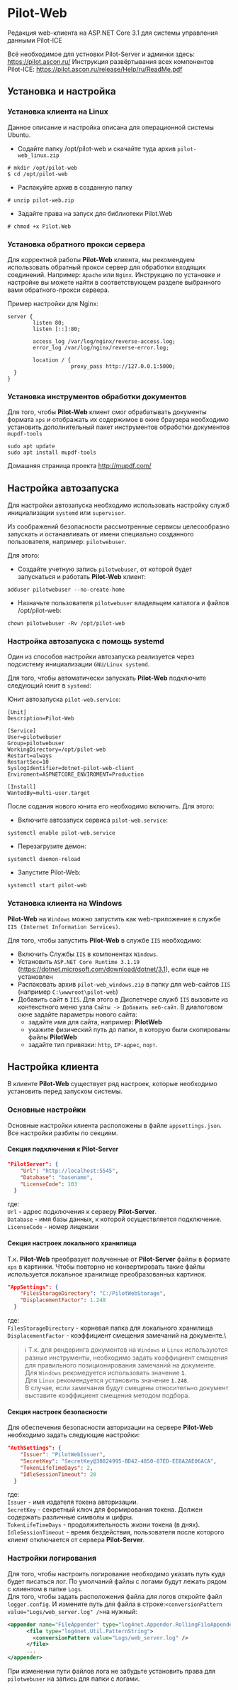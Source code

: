 # Pilot-Web

Редакция web-клиента на ASP.NET Core 3.1 для системы управления данными Pilot-ICE

Всё необходимое для устновки Pilot-Server и админки здесь: https://pilot.ascon.ru/
Инструкция развёртывания всех компонентов Pilot-ICE: https://pilot.ascon.ru/release/Help/ru/ReadMe.pdf

## Установка и настройка
### Установка клиента на Linux
Данное описание и настройка описана для операционной системы Ubuntu.

- Содайте папку /opt/pilot-web и скачайте туда архив `pilot-web_linux.zip`
```
# mkdir /opt/pilot-web
$ cd /opt/pilot-web
```
- Распакуйте архив в созданную папку
```
# unzip pilot-web.zip
```
- Задайте права на запуск для библиотеки Pilot.Web
```
# chmod +x Pilot.Web
```

### Установка обратного прокси сервера
Для корректной работы **Pilot-Web** клиента, мы рекомендуем использовать обратный прокси сервер для обработки входящих соединений. Например: `Apache` или `Nginx`. Инструкцию по установке и настройке вы можете найти в соответствующем разделе выбранного вами обратного-прокси сервера.

Пример настройки для Nginx:
```
server {
        listen 80;
        listen [::]:80;

        access_log /var/log/nginx/reverse-access.log;
        error_log /var/log/nginx/reverse-error.log;

        location / {
                    proxy_pass http://127.0.0.1:5000;
  }
}
```

### Установка инструментов обработки документов
Для того, чтобы **Pilot-Web** клиент смог обрабатывать документы формата `xps` и отображать их содержимое в окне браузера необходимо установить дополнительный пакет инструментов обработки документов `mupdf-tools`

```
sudo apt update
sudo apt install mupdf-tools
```
Домашняя страница проекта http://mupdf.com/

## Настройка автозапуска
Для настройки автозапуска необходимо использовать настройку служб инициализации `systemd` или `supervisor`.

Из соображений безопасности рассмотренные сервисы целесообразно запускать и останавливать от имени специально созданного пользователя, например: `pilotwebuser`.

Для этого:
- Создайте учетную запись `pilotwebuser`, от которой будет запускаться и работать **Pilot-Web** клиент:
```
adduser pilotwebuser --no-create-home
```
- Назначьте пользователя `pilotwebuser` владельцем каталога и файлов /opt/pilot-web:
```
chown pilotwebuser -Rv /opt/pilot-web
```

### Настройка автозапуска с помощь systemd
Один из способов настройки автозапуска реализуется через подсистему инициализации `GNU/Linux systemd`.

Для того, чтобы автоматически запускать **Pilot-Web** подключите следующий юнит в `systemd`:

Юнит автозапуска `pilot-web.service`:
```
[Unit]
Description=Pilot-Web

[Service]
User=pilotwebuser
Group=pilotwebuser
WorkingDirectory=/opt/pilot-web
Restart=always
RestartSec=10
SyslogIdentifier=dotnet-pilot-web-client
Enviroment=ASPNETCORE_ENVIROMENT=Production

[Install]
WantedBy=multi-user.target
```
После содания нового юнита его необходимо включить. Для этого:

- Включите автозапуск сервиса `pilot-web.service`:
```
systemctl enable pilot-web.service
```
- Перезагрузите демон:
```
systemctl daemon-reload
```
- Запустите Pilot-Web:
```
systemctl start pilot-web
```
### Установка клиента на Windows

**Pilot-Web** на `Windows` можно запустить как web-приложение в службе `IIS (Internet Information Services)`.

Для того, чтобы запустить **Pilot-Web** в службе `IIS` необходимо:

- Включить Службы `IIS` в компонентах `Windows`.
- Установить `ASP.NET Core Runtime 3.1.19` (<https://dotnet.microsoft.com/download/dotnet/3.1>), если еще не установлен
- Распаковать архив `pilot-web_windows.zip` в папку для web-сайтов `IIS` (например `C:\wwwroot\pilot-web`)
- Добавить сайт в `IIS`. Для этого в Диспетчере служб `IIS` вызовите из контекстного меню узла `Сайты -> Добавить веб-сайт`.
  В диалоговом окне задайте параметры нового сайта:
  - задайте имя для сайта, например: **PilotWeb**
  - укажите физический путь до папки, в которую были скопированы файлы **PilotWeb**
  - задайте тип привязки: `http`, `IP-адрес`, `порт`.

## Настройка клиента

В клиенте **Pilot-Web** существует ряд настроек, которые необходимо установить перед запуском системы.

### Основные настройки
Основные настройки клиента расположены в файле `appsettings.json`. Все настройки разбиты по секциям.

#### Секция подключения к Pilot-Server
```json
"PilotServer": {
    "Url": "http://localhost:5545",
    "Database": "basename",
    "LicenseCode": 103
  }
```
где:\
`Url` - адрес подключения к серверу **Pilot-Server**.\
`Database` - имя базы данных, к которой осуществляется подключение.\
`LicenseCode` - номер лицензии

#### Секция настроек локального хранилища
Т.к. **Pilot-Web** преобразует полученные от **Pilot-Server** файлы в формате `xps` в картинки. Чтобы повторно не конвертировать такие файлы используется локальное хранилище преобразованных картинок.

```json
"AppSettings": {
    "FilesStorageDirectory": "C:/PilotWebStorage",
    "DisplacementFactor": 1.248
  }
```
где:\
`FilesStorageDirectory` - корневая папка для локального хранилища\
`DisplacementFactor` - коэффициент смещения замечаний на документе.\
> ℹ️ Т.к. для рендеринга документов на `Windows` и `Linux` используются разные инструменты, необходимо задать коэффициент смещения для правильного позиционирования замечаний на документе.\
Для `Windows` рекомедуется использовать значение **`1`**.\
Для `Linux` рекомендуется установить значение **`1.248`**.\
В случае, если замечания будут смещены относительно документ выставите коэффициент смещения методом подбора.

#### Секция настроек безопасности
Для обеспечения безопасности авторизации на сервере **Pilot-Web** необходимо задать следующие настройки:

```json
"AuthSettings": {
    "Issuer": "PilotWebIssuer",
    "SecretKey": "SecretKey@30824995-BD42-4850-87ED-EE8A2AE06ACA",
    "TokenLifeTimeDays": 2,
    "IdleSessionTimeout": 20
  }
```
где:\
`Issuer` - имя издателя токена авторизации.\
`SecretKey` - секретный ключ для формирования токена. Должен содержать различные символы и цифры.\
`TokenLifeTimeDays` - продолжительность жизни токена (в днях).\
`IdleSessionTimeout` - время бездействия, пользователя после которого клиент отключается от сервера **Pilot-Server**.

### Настройки логирования
Для того, чтобы настроить логирование необходимо указать путь куда будет писаться лог. По умолчаний файлы с логами будут лежать рядом с клиентом в папке `Logs`. \
Для того, чтобы задать расположения файла для логов откройте файл `logger.config`. И измените путь для файла в строке:`<conversionPattern value="Logs/web_server.log" />`на нужный:
```xml
<appender name="FileAppender" type="log4net.Appender.RollingFileAppender">
      <file type="log4net.Util.PatternString">
        <conversionPattern value="Logs/web_server.log" />
      </file>
      ...
</appender>
```

При изменении пути файлов лога не забудьте установить права для `pilotwebuser` на запись для папки с логами.

